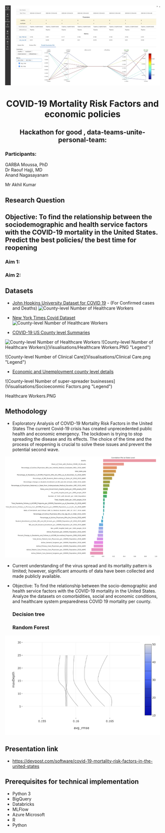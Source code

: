 
![County-level Number of super-spreader businesses](Visualisations/MLFlow.png "Legend")



<h1 align=center>COVID-19 Mortality Risk Factors and economic policies</h1>


<h2 align=center>Hackathon for good , data-teams-unite-personal-team:</h2>

<h3>Participants: </h3>

GARBA Moussa, PhD<br>
Dr Raouf Hajji, MD <br>
Anand Nagasayanam <br>

Mr Akhil Kumar <br>


<h2>Research Question</h2>


## Objective: To find the relationship between the sociodemographic and health service factors with the COVID-19 mortality in the United States. Predict the best policies/ the best time for reopening
### Aim 1: 
### Aim 2: 

## Datasets
* [John Hopkins University Dataset for COVID 19](https://github.com/CSSEGISandData/COVID-19) - (For Confirmed cases and Deaths) 
![County-level Number of Healthcare Workers](Visualisations/correlation_clinical_care_rank_and_deaths.png"Legend")
* [New York Times Covid Dataset](https://github.com/nytimes/covid-19-data) 
![County-level Number of Healthcare Workers](Visualisations/Drinking.png"Legend")

* [COVID-19 US County level Summaries](https://github.com/JieYingWu/COVID-19_US_County-level_Summaries)

![County-level Number of Healthcare Workers](Visualisations/Drinking.png"Legend")
![County-level Number of Healthcare Workers](Visualisations/Healthcare Workers.PNG "Legend")

![County-level Number of Clinical Care](Visualisations/Clinical Care.png "Legend")



* [Economic and Unemployment county level details](https://www.ers.usda.gov/webdocs/DataFiles/48747/Unemployment.xls?v=990.7) 

![County-level Number of super-spreader businesses](Visualisations/Socioeconmic Factors.png "Legend")

Healthcare Workers.PNG
## Methodology 


* Exploratory Analysis of COVID-19 Mortality Risk Factors in the United States The current Covid-19 crisis has created unprecedented public health and economic emergency. The lockdown is trying to stop spreading the disease and its effects. The choice of the time and the process of reopening is crucial to solve these issues and prevent the potential second wave.

![County-level Number of super-spreader businesses](Visualisations/correlation_by_county_level.png "Legend")
    
    
* Current understanding of the virus spread and its mortality pattern is limited; however, significant amounts of data have been collected and made publicly available.

* Objective: To find the relationship between the socio-demographic and health service factors with the COVID-19 mortality in the United States. Analyze the datasets on comorbidities, social and economic conditions, and healthcare system preparedness COVID 19 mortality per county.


    ### Decision tree 
    
    
    ### Random Forest  
    
![County-level Number of super-spreader businesses](Visualisations/metrics_random_forest.png "Legend")
    
## Presentation link 

- https://devpost.com/software/covid-19-mortality-risk-factors-in-the-united-states 

## Prerequisites for technical implementation 

- Python 3
- BigQuery 
- Databricks
- MLFlow
- Azure Microsoft 
- R 
- Python 
